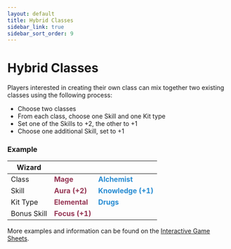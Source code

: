 ```yaml
---
layout: default
title: Hybrid Classes
sidebar_link: true
sidebar_sort_order: 9
---
```


# Hybrid Classes

Players interested in creating their own class can mix together two existing classes using the following process:

* Choose two classes
* From each class, choose one Skill and one Kit type
* Set one of the Skills to +2, the other to +1
* Choose one additional Skill, set to +1

### Example

| Wizard      |                                                   |                                                       |
| ----------- | ------------------------------------------------- | ----------------------------------------------------- |
| Class       | **<span style="color:#953553">Mage</span>**      | **<span style="color:#268bd2">Alchemist</span>**      |
| Skill       | **<span style="color:#953553">Aura (+2)</span>**  | **<span style="color:#268bd2">Knowledge (+1)</span>** |
| Kit Type    | **<span style="color:#953553">Elemental</span>**  | **<span style="color:#268bd2">Drugs</span>**          |
| Bonus Skill | **<span style="color:#953553">Focus (+1)</span>** |                                                       |

More examples and information can be found on the [Interactive Game Sheets](https://docs.google.com/spreadsheets/d/1cszUt5nCQ3Ratx0WtV-eOjfYNuY5bkYliWcnlYpqMAc/edit?usp=sharing).